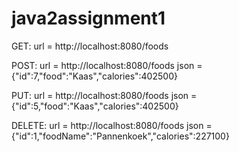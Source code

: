 # java2assignment1

GET:
url = http://localhost:8080/foods

POST:
url = http://localhost:8080/foods
json = {"id":7,"food":"Kaas","calories":402500}

PUT:
url = http://localhost:8080/foods
json = {"id":5,"food":"Kaas","calories":402500}

DELETE:
url = http://localhost:8080/foods
json = {"id":1,"foodName":"Pannenkoek","calories":227100}